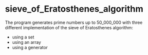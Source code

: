 # sieve_of_Eratosthenes_algorithm
The program generates prime numbers up to 50_000_000 with three different implementation of the sieve of Eratosthenes algorithm:
- using a set
- using an array
- using a generator
